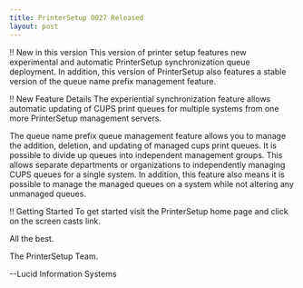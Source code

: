 ```yaml
---
title: PrinterSetup 0027 Released
layout: post
---
```


!! New in this version
This version of printer setup features new experimental and automatic PrinterSetup synchronization queue deployment. In addition, this version of PrinterSetup also features a stable version of the queue name prefix management feature.
!! New Feature Details
The experiential synchronization feature allows automatic updating of CUPS print queues for multiple systems from one more PrinterSetup management servers.
The queue name prefix queue management feature allows you to manage the addition, deletion, and updating of managed cups print queues. It is possible to divide up queues into independent management groups. This allows separate departments or organizations to independently managing CUPS queues for a single system. In addition, this feature also means it is possible to manage the managed queues on a system while not altering any unmanaged queues.
!! Getting Started
To get started visit the PrinterSetup home page and click on the screen casts link.


All the best.
The PrinterSetup Team.</P> 

--Lucid Information Systems
